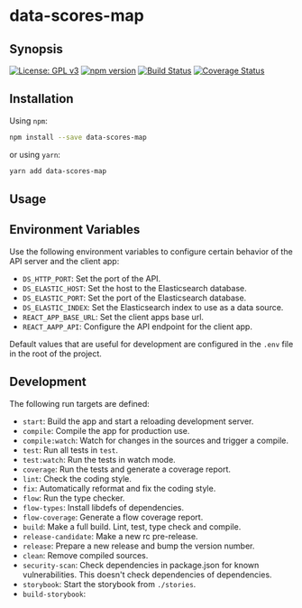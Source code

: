 # data-scores-map

## Synopsis

[![License: GPL v3](https://img.shields.io/badge/License-GPL%20v3-blue.svg)](https://www.gnu.org/licenses/gpl-3.0) [![npm version](https://img.shields.io/npm/v/data-scores-map.svg?style=flat)](https://www.npmjs.com/package/data-scores-map) [![Build Status](https://travis-ci.org/critocrito/data-scores-map.svg?branch=master)](https://travis-ci.org/critocrito/data-scores-map) [![Coverage Status](https://coveralls.io/repos/github/critocrito/data-scores-map/badge.svg)](https://coveralls.io/github/critocrito/data-scores-map)

## Installation

Using `npm`:

```sh
npm install --save data-scores-map
```

or using `yarn`:

```sh
yarn add data-scores-map
```

## Usage

## Environment Variables

Use the following environment variables to configure certain behavior of the API server and the client app:

- `DS_HTTP_PORT`: Set the port of the API.
- `DS_ELASTIC_HOST`: Set the host to the Elasticsearch database.
- `DS_ELASTIC_PORT`: Set the port of the Elasticsearch database.
- `DS_ELASTIC_INDEX`: Set the Elasticsearch index to use as a data source.
- `REACT_APP_BASE_URL`: Set the client apps base url.
- `REACT_AAPP_API`: Configure the API endpoint for the client app.

Default values that are useful for development are configured in the `.env` file in the root of the project.

## Development

The following run targets are defined:

- `start`: Build the app and start a reloading development server.
- `compile`: Compile the app for production use.
- `compile:watch`: Watch for changes in the sources and trigger a compile.
- `test`: Run all tests in `test`.
- `test:watch`: Run the tests in watch mode.
- `coverage`: Run the tests and generate a coverage report.
- `lint`: Check the coding style.
- `fix`: Automatically reformat and fix the coding style.
- `flow`: Run the type checker.
- `flow-types`: Install libdefs of dependencies.
- `flow-coverage`: Generate a flow coverage report.
- `build`: Make a full build. Lint, test, type check and compile.
- `release-candidate`: Make a new rc pre-release.
- `release`: Prepare a new release and bump the version number.
- `clean`: Remove compiled sources.
- `security-scan`: Check dependencies in package.json for known
  vulnerabilities. This doesn't check dependencies of dependencies.
- `storybook`: Start the storybook from `./stories`.
- `build-storybook`:
